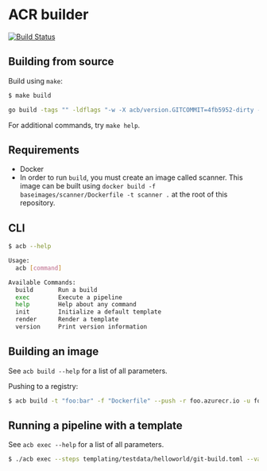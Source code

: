 # ACR builder

[![Build Status](https://travis-ci.org/Azure/acr-builder.svg?branch=master)](https://travis-ci.org/Azure/acr-builder)

## Building from source

Build using `make`:

```bash
$ make build

go build -tags "" -ldflags "-w -X acb/version.GITCOMMIT=4fb5952-dirty -X acb/version.VERSION=v1.0.0" -o acb .
```

For additional commands, try `make help`.

## Requirements

- Docker
- In order to run `build`, you must create an image called scanner. This image can be built using `docker build -f baseimages/scanner/Dockerfile -t scanner .` at the root of this repository.

## CLI

```bash
$ acb --help

Usage:
  acb [command]

Available Commands:
  build       Run a build
  exec        Execute a pipeline
  help        Help about any command
  init        Initialize a default template
  render      Render a template
  version     Print version information
```

## Building an image

See `acb build --help` for a list of all parameters.

Pushing to a registry:

```bash
$ acb build -t "foo:bar" -f "Dockerfile" --push -r foo.azurecr.io -u foo -p foo "https://github.com/Azure/acr-builder.git"
```

## Running a pipeline with a template

See `acb exec --help` for a list of all parameters.

```bash
$ ./acb exec --steps templating/testdata/helloworld/git-build.toml --values templating/testdata/helloworld/values.toml --id demo -r foo.azurecr.io -u username -p pw
```
